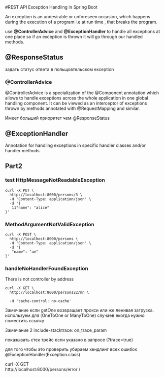 #REST API Exception Handling in Spring Boot

An exception is an undesirable or unforeseen occasion, which happens during the execution of a program i.e at run time
, that breaks the program.

use **@ControllerAdvice** and **@ExceptionHandler** to handle all exceptions at one place so if an exception is thrown
 it will go through our handled methods.
 
## @ResponseStatus 
 задать статус ответа в польщовтельском exception
 
### @ControllerAdvice
 @ControllerAdvice is a specialization of the @Component annotation which allows to handle exceptions across the whole
 application in one global handling component. It can be viewed as an interceptor of exceptions thrown by methods 
 annotated with @RequestMapping and similar.
 
 Имеет больший приоритет чем  @ResponseStatus
 
 ## @ExceptionHandler
 Annotation for handling exceptions in specific handler classes and/or handler methods.

## Part2 
### test HttpMessageNotReadableException

```http request
curl -X PUT \
  http://localhost:8000/persons/3 \
  -H 'Content-Type: application/json' \
  -d '{
   11"name": "alice"
}'
```

### MethodArgumentNotValidException
```http request
curl -X POST \
  http://localhost:8000/persons \
  -H 'Content-Type: application/json' \
  -d '{
   "name": "ae"
}'
```

### handleNoHandlerFoundException
There is not controller by address 
```http request
curl -X GET \
  http://localhost:8000/persons22/mn \
 
  -H 'cache-control: no-cache'
```
Замечание 
если getOne  возвращает прокси или же ленивая загрузка. используем для (OneToOne or ManyToOne) случаев екогда 
нужно поместить ссылку

Замечание 2 
  include-stacktrace: on_trace_param
  
  показывать стек трейс если указано в запросе   (?trace=true)
  
  для того чтобы это проверить убираем хендлинг всех ошибок  @ExceptionHandler(Exception.class)
  
  curl -X GET \
    http://localhost:8000/persons/error \
  
  
   
  


